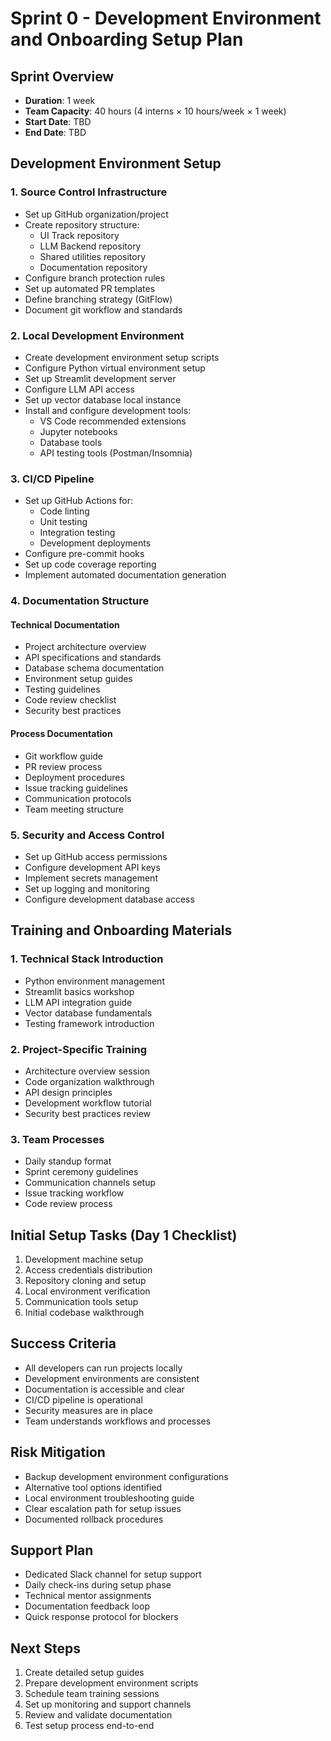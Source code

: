 # Sprint 0 - Development Environment and Onboarding Setup Plan

## Sprint Overview
- **Duration**: 1 week
- **Team Capacity**: 40 hours (4 interns × 10 hours/week × 1 week)
- **Start Date**: TBD
- **End Date**: TBD

## Development Environment Setup

### 1. Source Control Infrastructure
- Set up GitHub organization/project
- Create repository structure:
  - UI Track repository
  - LLM Backend repository
  - Shared utilities repository
  - Documentation repository
- Configure branch protection rules
- Set up automated PR templates
- Define branching strategy (GitFlow)
- Document git workflow and standards

### 2. Local Development Environment
- Create development environment setup scripts
- Configure Python virtual environment setup
- Set up Streamlit development server
- Configure LLM API access
- Set up vector database local instance
- Install and configure development tools:
  - VS Code recommended extensions
  - Jupyter notebooks
  - Database tools
  - API testing tools (Postman/Insomnia)

### 3. CI/CD Pipeline
- Set up GitHub Actions for:
  - Code linting
  - Unit testing
  - Integration testing
  - Development deployments
- Configure pre-commit hooks
- Set up code coverage reporting
- Implement automated documentation generation

### 4. Documentation Structure

#### Technical Documentation
- Project architecture overview
- API specifications and standards
- Database schema documentation
- Environment setup guides
- Testing guidelines
- Code review checklist
- Security best practices

#### Process Documentation
- Git workflow guide
- PR review process
- Deployment procedures
- Issue tracking guidelines
- Communication protocols
- Team meeting structure

### 5. Security and Access Control
- Set up GitHub access permissions
- Configure development API keys
- Implement secrets management
- Set up logging and monitoring
- Configure development database access

## Training and Onboarding Materials

### 1. Technical Stack Introduction
- Python environment management
- Streamlit basics workshop
- LLM API integration guide
- Vector database fundamentals
- Testing framework introduction

### 2. Project-Specific Training
- Architecture overview session
- Code organization walkthrough
- API design principles
- Development workflow tutorial
- Security best practices review

### 3. Team Processes
- Daily standup format
- Sprint ceremony guidelines
- Communication channels setup
- Issue tracking workflow
- Code review process

## Initial Setup Tasks (Day 1 Checklist)
1. Development machine setup
2. Access credentials distribution
3. Repository cloning and setup
4. Local environment verification
5. Communication tools setup
6. Initial codebase walkthrough

## Success Criteria
- All developers can run projects locally
- Development environments are consistent
- Documentation is accessible and clear
- CI/CD pipeline is operational
- Security measures are in place
- Team understands workflows and processes

## Risk Mitigation
- Backup development environment configurations
- Alternative tool options identified
- Local environment troubleshooting guide
- Clear escalation path for setup issues
- Documented rollback procedures

## Support Plan
- Dedicated Slack channel for setup support
- Daily check-ins during setup phase
- Technical mentor assignments
- Documentation feedback loop
- Quick response protocol for blockers

## Next Steps
1. Create detailed setup guides
2. Prepare development environment scripts
3. Schedule team training sessions
4. Set up monitoring and support channels
5. Review and validate documentation
6. Test setup process end-to-end
